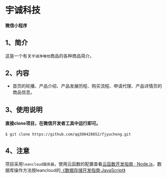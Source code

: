# 宇诚科技

####  微信小程序
##  1、简介
这是一个有关`宇诚净唯他`商品的各种商品简介。<br>
##  2、内容
* 首页的轮播、产品介绍、产品发展历程、购买流程、申请代理、产品详情页的商品信息。
##  3、使用说明
####  直接clone项目，在微信开发者工具中运行即可。
    $ git clone https://github.com/qq380428652/fjyucheng.git
##  4、注意
项目采用`leancloud服务器`，使用云函数的配置查看[云函数开发指南 · Node.js](https://leancloud.cn/docs/leanengine_cloudfunction_guide-node.html)，数据库操作方法按leancloud的[《数据存储开发指南·JavaScript》](https://leancloud.cn/docs/leanstorage_guide-js.html)


